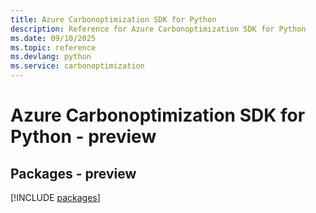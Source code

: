 ```yaml
---
title: Azure Carbonoptimization SDK for Python
description: Reference for Azure Carbonoptimization SDK for Python
ms.date: 09/10/2025
ms.topic: reference
ms.devlang: python
ms.service: carbonoptimization
---
```

# Azure Carbonoptimization SDK for Python - preview
## Packages - preview
[!INCLUDE [packages](carbonoptimization-index.md)]